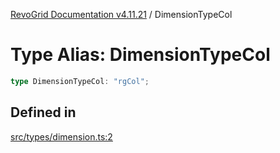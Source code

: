 [RevoGrid Documentation v4.11.21](README.md) / DimensionTypeCol

# Type Alias: DimensionTypeCol

```ts
type DimensionTypeCol: "rgCol";
```

## Defined in

[src/types/dimension.ts:2](https://github.com/revolist/revogrid/blob/a0e7ff1e32285a85a0644789b55a183ad196d0cf/src/types/dimension.ts#L2)
